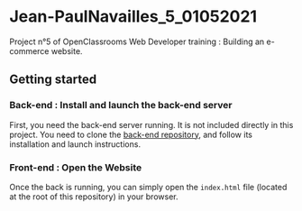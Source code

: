 # Jean-PaulNavailles_5_01052021
Project n°5 of OpenClassrooms Web Developer training : Building an e-commerce website. 

## Getting started

### Back-end : Install and launch the back-end server

First, you need the back-end server running. It is not included directly in this project.
You need to clone the [back-end repository](https://github.com/OpenClassrooms-Student-Center/JWDP5), and follow its installation and launch instructions.

### Front-end : Open the Website

Once the back is running, you can simply open the `index.html` file (located at the root of this repository) in your browser.
